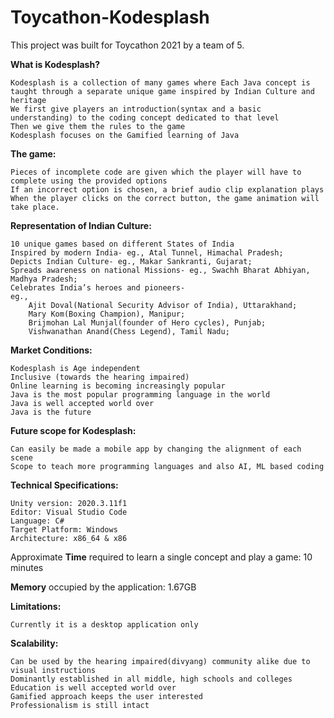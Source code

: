 # Toycathon-Kodesplash

This project was built for Toycathon 2021 by a team of 5.

**What is Kodesplash?**

	Kodesplash is a collection of many games where Each Java concept is taught through a separate unique game inspired by Indian Culture and heritage
	We first give players an introduction(syntax and a basic understanding) to the coding concept dedicated to that level
	Then we give them the rules to the game
	Kodesplash focuses on the Gamified learning of Java

**The game:**

	Pieces of incomplete code are given which the player will have to complete using the provided options
	If an incorrect option is chosen, a brief audio clip explanation plays
	When the player clicks on the correct button, the game animation will take place.
		
**Representation of Indian Culture:**

	10 unique games based on different States of India
	Inspired by modern India- eg., Atal Tunnel, Himachal Pradesh;
	Depicts Indian Culture- eg., Makar Sankranti, Gujarat;
	Spreads awareness on national Missions- eg., Swachh Bharat Abhiyan, Madhya Pradesh;
	Celebrates India’s heroes and pioneers- 
	eg., 
		Ajit Doval(National Security Advisor of India), Uttarakhand;
		Mary Kom(Boxing Champion), Manipur;
		Brijmohan Lal Munjal(founder of Hero cycles), Punjab;
		Vishwanathan Anand(Chess Legend), Tamil Nadu;  		
	

**Market Conditions:**

	Kodesplash is Age independent
	Inclusive (towards the hearing impaired)
	Online learning is becoming increasingly popular
	Java is the most popular programming language in the world
	Java is well accepted world over
	Java is the future

**Future scope for Kodesplash:**

	Can easily be made a mobile app by changing the alignment of each scene
	Scope to teach more programming languages and also AI, ML based coding
	
**Technical Specifications:**

	Unity version: 2020.3.11f1
	Editor: Visual Studio Code
	Language: C#
	Target Platform: Windows
	Architecture: x86_64 & x86

Approximate **Time** required to learn a single concept and play a game: 10 minutes

**Memory** occupied by the application: 1.67GB

**Limitations:**

	Currently it is a desktop application only

**Scalability:**

	Can be used by the hearing impaired(divyang) community alike due to visual instructions
	Dominantly established in all middle, high schools and colleges
	Education is well accepted world over
	Gamified approach keeps the user interested 
	Professionalism is still intact
